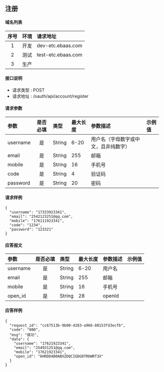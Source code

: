 ## 注册

#### 域名列表

| 序号  | 环境  | 请求地址           |
| :---: | :---: | :----------------- |
|   1   | 开发  | dev-etc.ebaas.com  |
|   2   | 测试  | test-etc.ebaas.com |
|   3   | 生产  |                    |

#### 接口说明

* 请求类型 : POST
* 请求地址 : /oauth/api/account/register



#### 请求参数
| 参数     | 是否必填 | 类型   | 最大长度 | 参数描述                             | 示例值 |
| :------- | :------: | :----- | :------- | :----------------------------------- | :----- |
| username |    是    | String | 6-20     | 用户名（字母数字或中文，且非纯数字） |        |
| email    |    是    | String | 255      | 邮箱                                 |        |
| mobile   |    是    | String | 16       | 手机号                               |        |
| code     |    是    | String | 4        | 验证码                               |        |
| password |    是    | String | 20       | 密码                                 |        |

#### 请求样例

```
{
  "username": "17333923341",
  "email": "2542123251@qq.com",
  "mobile": "176111923341",
  "code": "1234",
  "password": "123321"
}
```

#### 应答报文

| 参数     | 是否必填 | 类型   | 最大长度 | 参数描述 | 示例值 |
| :------- | :------: | :----- | :------- | :------- | :----- |
| username |    是    | String | 6-20     | 用户名   |        |
| email    |    是    | String | 255      | 邮箱     |        |
| mobile   |    是    | String | 16       | 手机号   |        |
| open_id  |    是    | String | 28       | openId   |        |

#### 应答样例

```
{
  "request_id": "cc67513b-9b00-4283-a966-80153fd3ecfb",
  "code": "000",
  "msg": "成功",
  "data": {
    "username": "17621923341",
    "email": "254931251@qq.com",
    "mobile": "17621923341",
    "open_id": "6HRDD4B0ABXZDQCIGDG8TR6WRT3X"
  }
}

```
